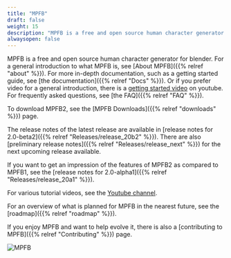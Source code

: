 ```yaml
---
title: "MPFB"
draft: false
weight: 15
description: "MPFB is a free and open source human character generator for blender."
alwaysopen: false
---
```


MPFB is a free and open source human character generator for blender. For a general introduction
to what MPFB is, see [About MPFB]({{% relref "about" %}}). For more in-depth documentation, such
as a getting started guide, see [the documentation]({{% relref "Docs" %}}). 
Or if you prefer video for a general introduction, there is a [getting started video](https://www.youtube.com/watch?v=9jmTdhVjAsI) on youtube. 
For frequently asked questions, see [the FAQ]({{% relref "FAQ" %}}). 

To download MPFB2, see the [MPFB Downloads]({{% relref "downloads" %}}) page.

The release notes of the latest release are available in [release notes for 2.0-beta2]({{% relref "Releases/release_20b2" %}}). 
There are also [preliminary release notes]({{% relref "Releases/release_next" %}}) for the next upcoming release available.

If you want to get an impression of the features of MPFB2 as compared to MPFB1, see the [release notes for 2.0-alpha1]({{% relref "Releases/release_20a1" %}}).

For various tutorial videos, see the [Youtube channel](https://www.youtube.com/@MakeHumanCommunity).

For an overview of what is planned for MPFB in the nearest future, see the [roadmap]({{% relref "roadmap" %}}).

If you enjoy MPFB and want to help evolve it, there is also a [contributing to MPFB]({{% relref "Contributing" %}}) page.

![MPFB](mpfb/main_mpfb_view.png)
